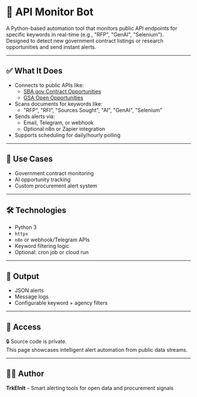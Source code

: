 # 📡 API Monitor Bot

A Python-based automation tool that monitors public API endpoints for specific keywords in real-time (e.g., "RFP", "GenAI", "Selenium").  
Designed to detect new government contract listings or research opportunities and send instant alerts.

---

## ✅ What It Does

- Connects to public APIs like:
  - [SBA.gov Contract Opportunities](https://www.sba.gov)
  - [GSA Open Opportunities](https://open.gsa.gov/api/get-opportunities-public-api/)
- Scans documents for keywords like:
  - "RFP", "RFI", "Sources Sought", "AI", "GenAI", "Selenium"
- Sends alerts via:
  - Email, Telegram, or webhook
  - Optional n8n or Zapier integration
- Supports scheduling for daily/hourly polling

---

## 🧠 Use Cases

- Government contract monitoring  
- AI opportunity tracking  
- Custom procurement alert system

---

## 🛠 Technologies

- Python 3  
- `httpx` 
- `n8n` or webhook/Telegram APIs  
- Keyword filtering logic  
- Optional: cron job or cloud run

---

## 📁 Output

- JSON alerts  
- Message logs  
- Configurable keyword + agency filters

---

## 🔐 Access

🔒 Source code is private.  
This page showcases intelligent alert automation from public data streams.

---

## 🧑‍💻 Author

**TrkElnIt** – Smart alerting tools for open data and procurement signals  

